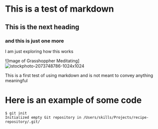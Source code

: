 # This is a test of markdown
## This is the next heading
### and this is just one more
I am just exploring how this works

![Image of Grasshoppher Meditating]![istockphoto-2073748786-1024x1024](https://github.com/user-attachments/assets/bd5493bb-c844-4bfa-b8a8-abe802297a00)


This is a first test of using markdown and is not meant to convey anything meaningful


# Here is an example of some code

```
$ git init
Initialized empty Git repository in /Users/skills/Projects/recipe-repository/.git/
```


